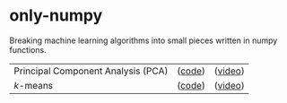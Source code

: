 # only-numpy
Breaking machine learning algorithms into small pieces written in numpy functions.

| | | |
| :--- | :---: | :---: |
| Principal Component Analysis (PCA) | ([code](https://github.com/mashaan14/only-numpy/blob/main/only_numpy_pca.ipynb)) | ([video](https://youtube.com/shorts/K4GjsVPy9KY?feature=share)) |
| $k$-means | ([code](https://github.com/mashaan14/only-numpy/blob/main/only_numpy_kmeans.ipynb)) | ([video](https://youtube.com/shorts/t7JJEy70YFA?feature=share)) |

